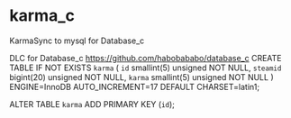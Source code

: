 # karma_c
KarmaSync to mysql for Database_c

DLC for Database_c https://github.com/habobababo/database_c
CREATE TABLE IF NOT EXISTS `karma` (
`id` smallint(5) unsigned NOT NULL,
  `steamid` bigint(20) unsigned NOT NULL,
  `karma` smallint(5) unsigned NOT NULL
) ENGINE=InnoDB AUTO_INCREMENT=17 DEFAULT CHARSET=latin1;

ALTER TABLE `karma`
 ADD PRIMARY KEY (`id`);
